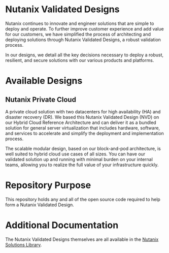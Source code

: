 # Nutanix Validated Designs

Nutanix continues to innovate and engineer solutions that are simple to deploy and operate. To further improve customer experience and add value for our customers, we have simplified the process of architecting and deploying solutions through Nutanix Validated Designs, a robust validation process.

In our designs, we detail all the key decisions necessary to deploy a robust, resilient, and secure solutions with our various products and platforms.

# Available Designs

## Nutanix Private Cloud

A private cloud solution with two datacenters for high availability (HA) and disaster recovery (DR). We based this Nutanix Validated Design (NVD) on our Hybrid Cloud Reference Architecture and can deliver it as a bundled solution for general server virtualization that includes hardware, software, and services to accelerate and simplify the deployment and implementation process.

The scalable modular design, based on our block-and-pod architecture, is well suited to hybrid cloud use cases of all sizes. You can have our validated solution up and running with minimal burden on your internal teams, allowing you to realize the full value of your infrastructure quickly.

# Repository Purpose

This repository holds any and all of the open source code required to help form a Nutanix Validated Design.

# Additional Documentation

The Nutanix Validated Designs themselves are all available in the [Nutanix Solutions Library](https://portal.nutanix.com/page/documents/solutions/list).